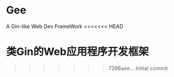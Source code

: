 # Gee
A Gin-like Web Dev FrameWork
<<<<<<< HEAD

类Gin的Web应用程序开发框架
=======
>>>>>>> 7398aee... Initial commit
